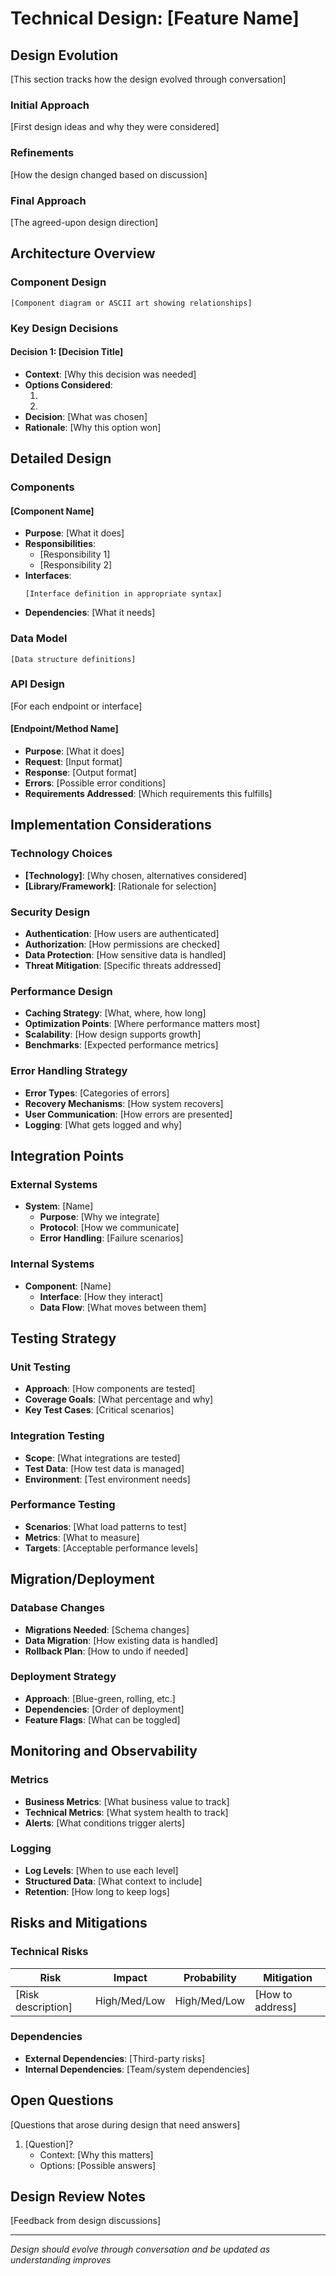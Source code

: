 # Technical Design: [Feature Name]

## Design Evolution
[This section tracks how the design evolved through conversation]

### Initial Approach
[First design ideas and why they were considered]

### Refinements
[How the design changed based on discussion]

### Final Approach
[The agreed-upon design direction]

## Architecture Overview

### Component Design
```
[Component diagram or ASCII art showing relationships]
```

### Key Design Decisions

#### Decision 1: [Decision Title]
- **Context**: [Why this decision was needed]
- **Options Considered**:
  1. [Option 1]: [Pros/Cons]
  2. [Option 2]: [Pros/Cons]
- **Decision**: [What was chosen]
- **Rationale**: [Why this option won]

## Detailed Design

### Components

#### [Component Name]
- **Purpose**: [What it does]
- **Responsibilities**: 
  - [Responsibility 1]
  - [Responsibility 2]
- **Interfaces**:
  ```
  [Interface definition in appropriate syntax]
  ```
- **Dependencies**: [What it needs]

### Data Model
```
[Data structure definitions]
```

### API Design
[For each endpoint or interface]

#### [Endpoint/Method Name]
- **Purpose**: [What it does]
- **Request**: [Input format]
- **Response**: [Output format]
- **Errors**: [Possible error conditions]
- **Requirements Addressed**: [Which requirements this fulfills]

## Implementation Considerations

### Technology Choices
- **[Technology]**: [Why chosen, alternatives considered]
- **[Library/Framework]**: [Rationale for selection]

### Security Design
- **Authentication**: [How users are authenticated]
- **Authorization**: [How permissions are checked]
- **Data Protection**: [How sensitive data is handled]
- **Threat Mitigation**: [Specific threats addressed]

### Performance Design
- **Caching Strategy**: [What, where, how long]
- **Optimization Points**: [Where performance matters most]
- **Scalability**: [How design supports growth]
- **Benchmarks**: [Expected performance metrics]

### Error Handling Strategy
- **Error Types**: [Categories of errors]
- **Recovery Mechanisms**: [How system recovers]
- **User Communication**: [How errors are presented]
- **Logging**: [What gets logged and why]

## Integration Points

### External Systems
- **System**: [Name]
  - **Purpose**: [Why we integrate]
  - **Protocol**: [How we communicate]
  - **Error Handling**: [Failure scenarios]

### Internal Systems
- **Component**: [Name]
  - **Interface**: [How they interact]
  - **Data Flow**: [What moves between them]

## Testing Strategy

### Unit Testing
- **Approach**: [How components are tested]
- **Coverage Goals**: [What percentage and why]
- **Key Test Cases**: [Critical scenarios]

### Integration Testing
- **Scope**: [What integrations are tested]
- **Test Data**: [How test data is managed]
- **Environment**: [Test environment needs]

### Performance Testing
- **Scenarios**: [What load patterns to test]
- **Metrics**: [What to measure]
- **Targets**: [Acceptable performance levels]

## Migration/Deployment

### Database Changes
- **Migrations Needed**: [Schema changes]
- **Data Migration**: [How existing data is handled]
- **Rollback Plan**: [How to undo if needed]

### Deployment Strategy
- **Approach**: [Blue-green, rolling, etc.]
- **Dependencies**: [Order of deployment]
- **Feature Flags**: [What can be toggled]

## Monitoring and Observability

### Metrics
- **Business Metrics**: [What business value to track]
- **Technical Metrics**: [What system health to track]
- **Alerts**: [What conditions trigger alerts]

### Logging
- **Log Levels**: [When to use each level]
- **Structured Data**: [What context to include]
- **Retention**: [How long to keep logs]

## Risks and Mitigations

### Technical Risks
| Risk | Impact | Probability | Mitigation |
|------|---------|-------------|------------|
| [Risk description] | High/Med/Low | High/Med/Low | [How to address] |

### Dependencies
- **External Dependencies**: [Third-party risks]
- **Internal Dependencies**: [Team/system dependencies]

## Open Questions
[Questions that arose during design that need answers]

1. [Question]? 
   - Context: [Why this matters]
   - Options: [Possible answers]

## Design Review Notes
[Feedback from design discussions]

---
*Design should evolve through conversation and be updated as understanding improves*